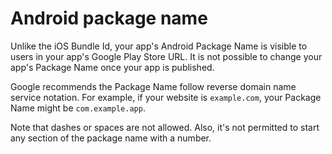 # Android package name

Unlike the iOS Bundle Id, your app's Android Package Name is visible to users in your app's Google Play Store URL. It is not possible to change your app's Package Name once your app is published.

Google recommends the Package Name follow reverse domain name service notation. For example, if your website is `example.com`, your Package Name might be `com.example.app`.

Note that dashes or spaces are not allowed. Also, it's not permitted to start any section of the package name with a number.

